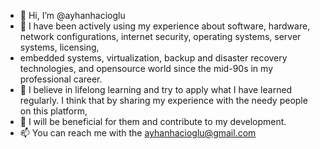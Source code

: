 - 👋 Hi, I’m @ayhanhacioglu
- 👀 I have been actively using my experience about software, hardware, network configurations, internet security, operating systems, server systems, licensing, 
- embedded systems, virtualization, backup and disaster recovery technologies, and opensource world since the mid-90s in my professional career. 
- 💞️ I believe in lifelong learning and try to apply what I have learned regularly. I think that by sharing my experience with the needy people on this platform, 
- 🌱 I will be beneficial for them and contribute to my development.
- 📫 You can reach me with the ayhanhacioglu@gmail.com

<!---
ayhanhacioglu/ayhanhacioglu is a ✨ special ✨ repository because its `README.md` (this file) appears on your GitHub profile.
You can click the Preview link to take a look at your changes.
--->
